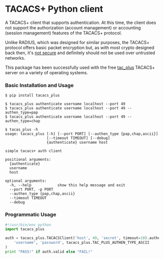 # TACACS+ Python client

A TACACS+ client that supports authentication.  At this time, the client does
not support the authorization (account management) or accounting (session
management) features of the TACACS+ protocol.

Unlike RADIUS, which was designed for similar purposes, the TACACS+ protocol
offers basic packet encryption but, as with most crypto designed back then,
it's [not secure](http://www.openwall.com/articles/TACACS+-Protocol-Security)
and definitely should not be used over untrusted networks.

This package has been successfully used with the free
[tac_plus](http://www.shrubbery.net/tac_plus/) TACACS+ server on a variety of
operating systems.

### Basic Installation and Usage
```
$ pip install tacacs_plus

$ tacacs_plus authenticate username localhost --port 49
$ tacacs_plus authenticate username localhost --port 49 --authen_type=pap
$ tacacs_plus authenticate username localhost --port 49 --authen_type=chap

$ tacas_plus -h
usage: tacacs_plus [-h] [--port PORT] [--authen_type {pap,chap,ascii}]
                   [--timeout TIMEOUT] [--debug]
                   {authenticate} username host

simple tacacs+ auth client

positional arguments:
  {authenticate}
  username
  host

optional arguments:
  -h, --help            show this help message and exit
  --port PORT, -p PORT
  --authen_type {pap,chap,ascii}
  --timeout TIMEOUT
  --debug
```

### Programmatic Usage

```python
#!/usr/bin/env python
import tacacs_plus

auth = tacacs_plus.TACACSClient('host', 49, 'secret', timeout=10).authenticate(
    'username', 'password', tacacs_plus.TAC_PLUS_AUTHEN_TYPE_ASCII
)
print "PASS!" if auth.valid else "FAIL!"
```
